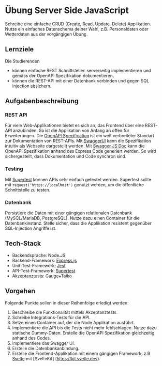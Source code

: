 # Übung Server Side JavaScript

Schreibe eine einfache CRUD (Create, Read, Update, Delete) Applikation. Nutze ein einfaches Datenschema deiner Wahl,
z.B. Personaldaten oder Wetterdaten aus der vorgängigen Übung.

## Lernziele

Die Studierenden

- können einfache REST Schnittstellen serverseitig implementieren und gemäss der OpenAPI Spezifikation dokumentieren.
- können die REST-API mit einer Datenbank verbinden und gegen SQL Injection absichern.

## Aufgabenbeschreibung

### REST API

Für viele Web-Applikationen bietet es sich an, das Frontend über eine REST-API anzubinden. So ist die Applikation von
Anfang an offen für Erweiterungen. Die [OpenAPI Specification](https://de.wikipedia.org/wiki/OpenAPI) ist ein weit
verbreiteter Standart zur Dokumentation von REST-APIs. Mit [SwaggerUI](https://swagger.io/tools/swagger-ui/) kann die
Spezifikation intuitiv als Webseite dargestellt werden. Mit [Swagger JS Doc](https://github.com/Surnet/swagger-jsdoc)
kann die OpenAPI Spezifikation anhand des Express Code generiert werden. So wird sichergestellt, dass Dokumentation und
Code synchron sind.

### Testing

Mit [Supertest](https://github.com/ladjs/supertest) können APIs sehr einfach getestet werden. Supertest sollte
mit `request('https://localhost')` genutzt werden, um die öffentliche Schnittstelle zu testen.

### Datenbank

Persistiere die Daten mit einer gängigen relationalen Datenbank (MySQL/MariaDB, PostgreSQL). Nutze dazu einen Container
für die Datenbankinstanz. Stelle sicher, dass die Applikation resistent gegenüber SQL-Injection Angriffe ist.

## Tech-Stack

- Backendsprache: Node.JS
- Backend-Framework: [Express.js](http://expressjs.com/)
- Unit-Test-Framework: [Jest](https://jestjs.io/)
- API-Test-Framework: [Supertest](https://www.npmjs.com/package/supertest)
- Akzeptanztests: [Gauge+Taiko](https://gauge.org/)

## Vorgehen

Folgende Punkte sollen in dieser Reihenfolge erledigt werden:

1. Beschreibe die Funktionalität mittels Akzeptanztests.
2. Schreibe Integrations-Tests für die API.
3. Setze einen Container auf, der die Node Applikation ausführt.
4. Implementiere die API bis die Tests nicht mehr fehlschlagen. Nutze dazu statische Dummy-Daten. Erstelle die
   OpenAPI Spezifikation gleichzeitig anhand des Codes.
5. Implementiere das Swagger UI.
6. Erstelle die Datenbankanbindung.
7. Erstelle die Frontend-Applikation mit einem gängigen Framework, z.B [Svelte](https://svelte.dev/) mit [SvelteKit]
   (https://kit.svelte.dev).